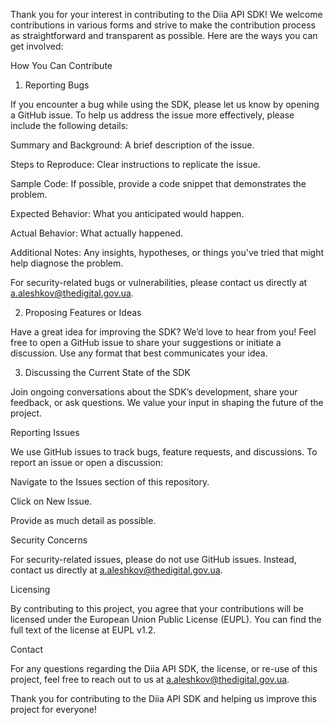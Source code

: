 Thank you for your interest in contributing to the Diia API SDK! We welcome contributions in various forms and strive to make the contribution process as straightforward and transparent as possible. Here are the ways you can get involved:

How You Can Contribute

1. Reporting Bugs

If you encounter a bug while using the SDK, please let us know by opening a GitHub issue. To help us address the issue more effectively, please include the following details:

Summary and Background: A brief description of the issue.

Steps to Reproduce: Clear instructions to replicate the issue.

Sample Code: If possible, provide a code snippet that demonstrates the problem.

Expected Behavior: What you anticipated would happen.

Actual Behavior: What actually happened.

Additional Notes: Any insights, hypotheses, or things you've tried that might help diagnose the problem.

For security-related bugs or vulnerabilities, please contact us directly at a.aleshkov@thedigital.gov.ua.

2. Proposing Features or Ideas

Have a great idea for improving the SDK? We’d love to hear from you! Feel free to open a GitHub issue to share your suggestions or initiate a discussion. Use any format that best communicates your idea.

3. Discussing the Current State of the SDK

Join ongoing conversations about the SDK’s development, share your feedback, or ask questions. We value your input in shaping the future of the project.

Reporting Issues

We use GitHub issues to track bugs, feature requests, and discussions. To report an issue or open a discussion:

Navigate to the Issues section of this repository.

Click on New Issue.

Provide as much detail as possible.

Security Concerns

For security-related issues, please do not use GitHub issues. Instead, contact us directly at a.aleshkov@thedigital.gov.ua.

Licensing

By contributing to this project, you agree that your contributions will be licensed under the European Union Public License (EUPL). You can find the full text of the license at EUPL v1.2.

Contact

For any questions regarding the Diia API SDK, the license, or re-use of this project, feel free to reach out to us at a.aleshkov@thedigital.gov.ua.

Thank you for contributing to the Diia API SDK and helping us improve this project for everyone!

